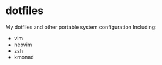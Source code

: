 # dotfiles
My dotfiles and other portable system configuration
Including:
- vim
- neovim
- zsh
- kmonad
